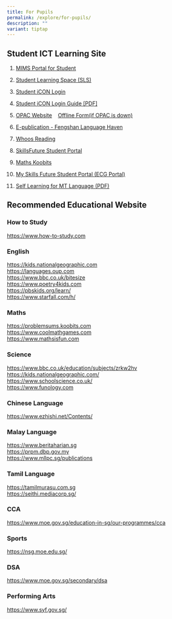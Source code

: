```yaml
---
title: For Pupils
permalink: /explore/for-pupils/
description: ""
variant: tiptap
---
```

<h2>Student ICT Learning Site</h2>
<ol data-tight="true" class="tight">
<li>
<p><a href="https://idp.mims.moe.gov.sg/" rel="noopener noreferrer nofollow" target="_blank">MIMS Portal for Student</a>
</p>
</li>
<li>
<p><a href="https://vle.learning.moe.edu.sg/login" rel="noopener noreferrer nofollow" target="_blank">Student Learning Space (SLS)</a>
</p>
</li>
<li>
<p><a href="https://workspace.google.com/dashboard" rel="noopener noreferrer nofollow" target="_blank">Student iCON Login</a>
</p>
</li>
<li>
<p><a href="/files/Fengshan%20Document%20Links/Student-iCON-Onboarding-Guide-V21-31-Aug.pdf" rel="noopener noreferrer nofollow" target="_blank">Student iCON Login Guide [PDF]</a>
</p>
</li>
<li>
<p><a href="https://schoolibrary.moe.edu.sg/fengshanpri/cgi-bin/spydus.exe/MSGTRN/WPAC/HOME" rel="noopener noreferrer nofollow" target="_blank">OPAC Website</a>&nbsp;&nbsp;&nbsp;
<a href="https://for.edu.sg/fsps-lib-borrowform" rel="noopener noreferrer nofollow" target="_blank">Offline Form(if OPAC is down)</a>
</p>
</li>
<li>
<p><a href="https://www.ezhishi.net/FSPSebook/" rel="noopener noreferrer nofollow" target="_blank">E-publication - Fengshan Language Haven</a>
</p>
</li>
<li>
<p><a href="https://www.whooosreading.org/" rel="noopener noreferrer nofollow" target="_blank">Whoos Reading</a>
</p>
</li>
<li>
<p><a href="https://www.myskillsfuture.gov.sg/content/student/en/primary.html" rel="noopener noreferrer nofollow" target="_blank">SkillsFuture Student Portal</a>
</p>
</li>
<li>
<p><a href="https://member.koobits.com/?utm_source=web_nav&amp;utm_medium=btn&amp;utm_campaign=k21web&amp;utm_content=login" rel="noopener noreferrer nofollow" target="_blank">Maths Koobits</a>
</p>
</li>
<li>
<p><a href="https://for.edu.sg/fsps-myskillsfuture" rel="noopener noreferrer nofollow" target="_blank">My Skills Future Student Portal (ECG Portal)</a>
</p>
</li>
<li>
<p><a href="/files/Fengshan Document Links/ICT_Pre_Assembly_Sharing_ezhishi.pdf" rel="noopener noreferrer nofollow" target="_blank">Self Learning for MT Language (PDF)</a>
</p>
</li>
</ol>
<h2>Recommended Educational Website</h2>
<h3>How to Study</h3>
<p><a href="https://www.how-to-study.com/" rel="noopener noreferrer nofollow" target="_blank">https://www.how-to-study.com</a>
</p>
<h3>English</h3>
<p><a href="https://kids.nationalgeographic.com/" rel="noopener noreferrer nofollow" target="_blank">https://kids.nationalgeographic.com</a> 
<br><a href="https://languages.oup.com/" rel="noopener noreferrer nofollow" target="_blank">https://languages.oup.com</a> 
<br><a href="https://www.bbc.co.uk/bitesize" rel="noopener noreferrer nofollow" target="_blank">https://www.bbc.co.uk/bitesize</a> 
<br><a href="https://www.poetry4kids.com/" rel="noopener noreferrer nofollow" target="_blank">https://www.poetry4kids.com</a> 
<br><a href="https://pbskids.org/learn/" rel="noopener noreferrer nofollow" target="_blank">https://pbskids.org/learn/</a> 
<br><a href="https://www.starfall.com/h/" rel="noopener noreferrer nofollow" target="_blank">https://www.starfall.com/h/</a>
</p>
<h3>Maths</h3>
<p><a href="https://problemsums.koobits.com" rel="noopener nofollow" target="_blank">https://problemsums.koobits.com </a>
<br><a href="https://www.coolmathgames.com/" rel="noopener noreferrer nofollow" target="_blank">https://www.coolmathgames.com</a> 
<br><a href="https://www.mathsisfun.com/" rel="noopener noreferrer nofollow" target="_blank">https://www.mathsisfun.com</a>
</p>
<h3>Science</h3>
<p><a href="https://www.bbc.co.uk/education/subjects/zrkw2hv" rel="noopener noreferrer nofollow" target="_blank">https://www.bbc.co.uk/education/subjects/zrkw2hv</a> 
<br><a href="https://kids.nationalgeographic.com/" rel="noopener noreferrer nofollow" target="_blank">https://kids.nationalgeographic.com/</a> 
<br><a href="https://www.schoolscience.co.uk/" rel="noopener noreferrer nofollow" target="_blank">https://www.schoolscience.co.uk/</a> 
<br><a href="https://www.funology.com/" rel="noopener noreferrer nofollow" target="_blank">https://www.funology.com</a> 
</p>
<h3>Chinese Language</h3>
<p><a href="https://www.ezhishi.net/Contents/" rel="noopener noreferrer nofollow" target="_blank">https://www.ezhishi.net/Contents/</a>
</p>
<p></p>
<h3>Malay Language</h3>
<p><a href="https://www.beritaharian.sg/" rel="noopener noreferrer nofollow" target="_blank">https://www.beritaharian.sg</a> 
<br><a href="https://prpm.dbp.gov.my/" rel="noopener noreferrer nofollow" target="_blank">https://prpm.dbp.gov.my</a> 
<br><a href="https://www.mllpc.sg/publications" rel="noopener noreferrer nofollow" target="_blank">https://www.mllpc.sg/publications</a>
</p>
<h3>Tamil Language</h3>
<p><a href="https://tamilmurasu.com.sg/" rel="noopener noreferrer nofollow" target="_blank">https://tamilmurasu.com.sg</a> 
<br><a href="https://seithi.mediacorp.sg/" rel="noopener noreferrer nofollow" target="_blank">https://seithi.mediacorp.sg/</a>
<br>
</p>
<h3>CCA</h3>
<p><a href="https://www.moe.gov.sg/education-in-sg/our-programmes/cca" rel="noopener noreferrer nofollow" target="_blank">https://www.moe.gov.sg/education-in-sg/our-programmes/cca</a>
</p>
<h3>Sports</h3>
<p><a href="https://nsg.moe.edu.sg/" rel="noopener noreferrer nofollow" target="_blank">https://nsg.moe.edu.sg/</a>
</p>
<h3>DSA</h3>
<p><a href="https://www.moe.gov.sg/secondary/dsa" rel="noopener noreferrer nofollow" target="_blank">https://www.moe.gov.sg/secondary/dsa</a>
</p>
<h3>Performing Arts</h3>
<p><a href="https://www.syf.gov.sg/" rel="noopener noreferrer nofollow" target="_blank">https://www.syf.gov.sg/</a>
</p>